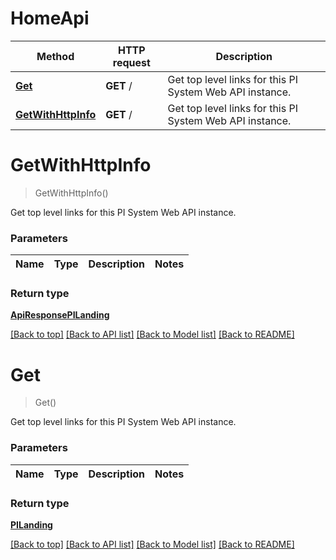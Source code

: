 # HomeApi

Method | HTTP request | Description
------------ | ------------- | -------------
[**Get**](HomeApi.md#get) | **GET** / | Get top level links for this PI System Web API instance.
[**GetWithHttpInfo**](HomeApi.md#getwithhttpinfo) | **GET** / | Get top level links for this PI System Web API instance.


# **GetWithHttpInfo**
> GetWithHttpInfo()

Get top level links for this PI System Web API instance.

### Parameters

Name | Type | Description | Notes
------------- | ------------- | ------------- | -------------


### Return type

[**ApiResponsePILanding**](../Responses/ApiResponsePILanding.md)

[[Back to top]](#) [[Back to API list]](../../README.md#documentation-for-api-endpoints) [[Back to Model list]](../../README.md#documentation-for-models) [[Back to README]](../../README.md)

# **Get**
> Get()

Get top level links for this PI System Web API instance.

### Parameters

Name | Type | Description | Notes
------------- | ------------- | ------------- | -------------


### Return type

[**PILanding**](../Model/PILanding.md)

[[Back to top]](#) [[Back to API list]](../../README.md#documentation-for-api-endpoints) [[Back to Model list]](../../README.md#documentation-for-models) [[Back to README]](../../README.md)
